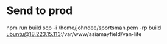 # Send to prod
npm run build 
scp -i /home/johndee/sportsman.pem -rp build ubuntu@18.223.15.113:/var/www/asiamayfield/van-life